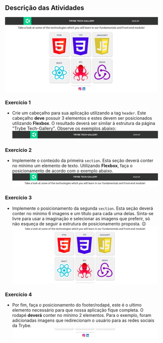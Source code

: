 ## Descrição das Atividades

![Trybe Gallery Preview](images/trybe-tech-gallery.jpeg)

### Exercício 1
- Crie um cabeçalho para sua aplicação utilizando a tag `header`. Este cabeçalho **deve** possuir 3 elementos e estes devem ser posicionados utilizando **Flexbox**. O resultado deverá ser similar à estrutura da página "Trybe Tech-Gallery". Observe os exemplos abaixo:
![Header Exemple](images/trybe-tech-gallery-header.jpeg)

### Exercício 2
- Implemente o conteúdo da primeira `section`. Esta seção deverá conter no mínimo um elemento de texto. Utilizando **Flexbox**, faça o posicionamento de acordo com o exemplo abaixo.
![Text Sextion Exemple](images/trybe-tech-gallery-text.jpeg)

### Exercício 3
- Implemente o posicionamento da segunda `section`. Esta seção deverá conter  no mínimo 6 imagens e um título para cada uma delas. Sinta-se livre para usar a imaginação e selecionar as imagens que preferir, só não esqueça de seguir a estrutura de posicionamento proposta. 😉
![Gallery Cards Exemple](images/trybe-tech-gallery-cards.jpeg)

### Exercício 4
- Por fim, faça o posicionamento do footer/rodapé, este é o ultimo elemento necessário para que nossa aplicação fique completa. O rodapé **deverá** conter no mínimo 2 elementos. Para o exemplo, foram adicionadas imagens que redirecionam o usuário para as redes sociais da Trybe.
![Gallery Footer Exemple](images/trybe-tech-gallery-footer.jpeg)
